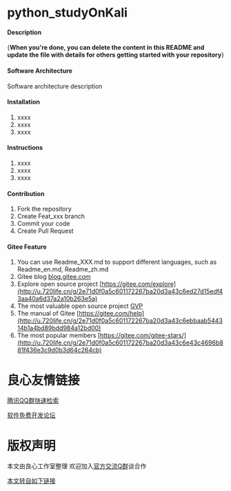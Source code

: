 # python_studyOnKali

#### Description
{**When you're done, you can delete the content in this README and update the file with details for others getting started with your repository**}

#### Software Architecture
Software architecture description

#### Installation

1.  xxxx
2.  xxxx
3.  xxxx

#### Instructions

1.  xxxx
2.  xxxx
3.  xxxx

#### Contribution

1.  Fork the repository
2.  Create Feat_xxx branch
3.  Commit your code
4.  Create Pull Request


#### Gitee Feature

1.  You can use Readme\_XXX.md to support different languages, such as Readme\_en.md, Readme\_zh.md
2.  Gitee blog [blog.gitee.com](http://u.720life.cn/g/4d9d51ba66eeb41dfb9759648c593bf554785fd0e6ab49d2f13e98afcb69bbc7)
3.  Explore open source project [https://gitee.com/explore](http://u.720life.cn/g/2e71d0f0a5c601172267ba20d3a43c6ed27d15edf43aa40a6d37a2a10b263e5a)
4.  The most valuable open source project [GVP](http://u.720life.cn/g/2e71d0f0a5c601172267ba20d3a43c6eb5ad9b84ebe402667383e4a11c785b2d)
5.  The manual of Gitee [https://gitee.com/help](http://u.720life.cn/g/2e71d0f0a5c601172267ba20d3a43c6ebbaab544314b1a4bd89bdd984a12bd00)
6.  The most popular members  [https://gitee.com/gitee-stars/](http://u.720life.cn/g/2e71d0f0a5c601172267ba20d3a43c6e43c4696b881f436e3c9d0b3d64c264cb)



 # 良心友情链接

[腾讯QQ群快速检索](http://u.720life.cn/s/8cf73f7c)

[软件免费开发论坛](http://u.720life.cn/s/bbb01dc0)

# 版权声明 

本文由良心工作室整理 欢迎加入[官方交流Q群](https://u.720life.cn/s/f2316816)谈合作

[本文转自如下链接](http://u.720life.cn/g/2e71d0f0a5c601172267ba20d3a43c6e7500f125969ff1676542fa964a80814b4afdffc6aefca9116e50a12978ea67206d2bd1366601c1d695efd2df665f54cb339af5a67e8bf19f350e115cc42fb414)